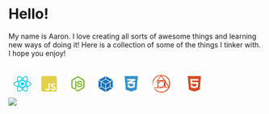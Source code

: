 <h1>Hello!</h1> 
<p style="margin-bottom: 25px;">
My name is Aaron. I love creating all sorts of awesome things and learning new ways of doing it! Here is a collection of some of the things I tinker with. I hope you enjoy!
</p>

<div style="display: flex;">
  <img style="height: 35px; width: 35px; padding: 10px;" src="https://github.com/Erbnlegend/Erbnlegend/blob/main/react.svg" />
  <img style="height: 35px; width: 35px; padding: 10px;" src="https://github.com/Erbnlegend/Erbnlegend/blob/main/js.svg" />
  <img style="height: 35px; width: 35px; padding: 10px;" src="https://github.com/Erbnlegend/Erbnlegend/blob/main/nodejs.svg" />
  <img style="height: 35px; width: 35px; padding: 10px;" src="https://github.com/Erbnlegend/Erbnlegend/blob/main/webpack.svg" />
  <img style="height: 35px; width: 35px; padding: 10px;" src="https://github.com/Erbnlegend/Erbnlegend/blob/main/css3.svg" />
  <img style="height: 35px; width: 35px; padding: 10px;" src="https://github.com/Erbnlegend/Erbnlegend/blob/main/postcss.svg" />
  <img style="height: 35px; width: 35px; padding: 10px; margin-left: 15px;" src="https://github.com/Erbnlegend/Erbnlegend/blob/main/html5.svg" />
</div>

<a href="https://github.com/anuraghazra/github-readme-stats">
  <img align="left" src="https://github-readme-stats.vercel.app/api/top-langs/?username=Erbnlegend&theme=dark&repo=github-readme-stats" />
</a>

